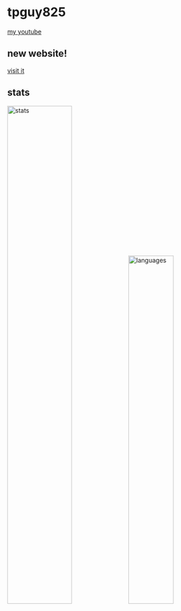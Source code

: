 # tpguy825
[my youtube](https://youtube.com/verydankmemes)
## new website!
[visit it](https://tpguy825.cf)
## stats
<div>
    <img width="54%" alt="stats" src="https://github-readme-stats.vercel.app/api/?username=tpguy825&theme=prussian&show_icons=true&count_private=true&hide_border=true"/>
    <img width="45.15%" alt="languages" src="https://github-readme-stats.vercel.app/api/top-langs/?username=tpguy825&theme=prussian&hide_border=true&layout=compact&count_private=true"/>
</div>
